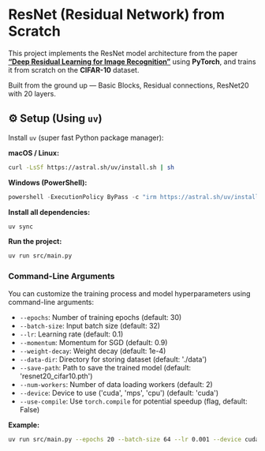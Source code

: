 # ResNet (Residual Network) from Scratch

This project implements the ResNet model architecture from the paper  
**[“Deep Residual Learning for Image Recognition”](https://arxiv.org/abs/1512.03385)** using **PyTorch**, and trains it from scratch on the **CIFAR-10** dataset.

Built from the ground up — Basic Blocks, Residual connections, ResNet20 with 20 layers.

## ⚙️ Setup (Using `uv`)

Install `uv` (super fast Python package manager):

**macOS / Linux:**
```bash
curl -LsSf https://astral.sh/uv/install.sh | sh
```
**Windows (PowerShell):**
```powershell
powershell -ExecutionPolicy ByPass -c "irm https://astral.sh/uv/install.ps1 | iex"
```


**Install all dependencies:**

```bash
uv sync
```

**Run the project:**
```bash
uv run src/main.py
```

### Command-Line Arguments

You can customize the training process and model hyperparameters using command-line arguments:

*   `--epochs`: Number of training epochs (default: 30)
*   `--batch-size`: Input batch size (default: 32)
*   `--lr`: Learning rate (default: 0.1)
*   `--momentum`: Momentum for SGD (default: 0.9)
*   `--weight-decay`: Weight decay (default: 1e-4)
*   `--data-dir`: Directory for storing dataset (default: './data')
*   `--save-path`: Path to save the trained model (default: 'resnet20_cifar10.pth')
*   `--num-workers`: Number of data loading workers (default: 2)
*   `--device`: Device to use ('cuda', 'mps', 'cpu') (default: 'cuda')
*   `--use-compile`: Use `torch.compile` for potential speedup (flag, default: False)

**Example:**

```bash
uv run src/main.py --epochs 20 --batch-size 64 --lr 0.001 --device cuda --use-compile
```